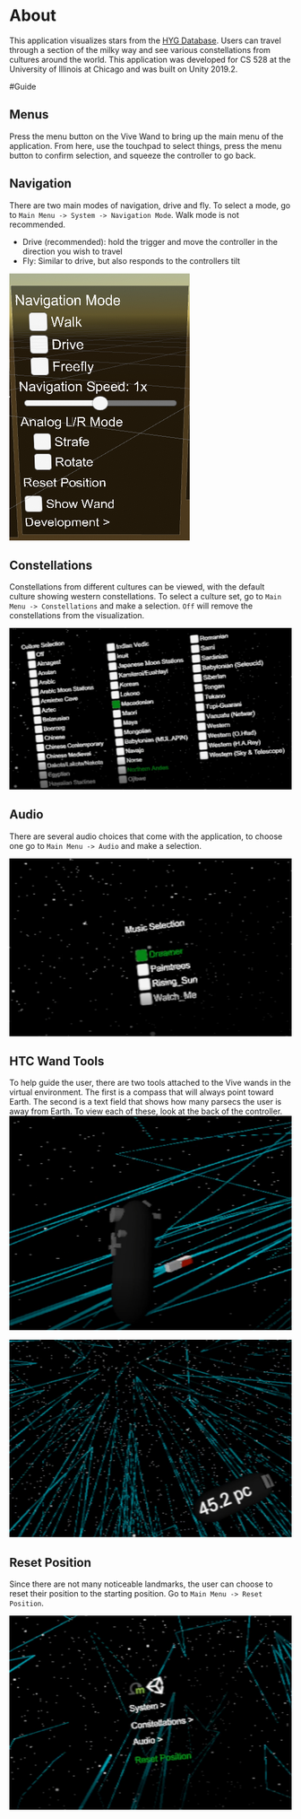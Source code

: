 # About
This application visualizes stars from the [HYG Database](https://github.com/astronexus/HYG-Database). Users can travel through a section of the milky way and see various constellations from cultures around the world. This application was developed for CS 528 at the University of Illinois at Chicago and was built on Unity 2019.2.

#Guide
## Menus
Press the menu button on the Vive Wand to bring up the main menu of the application. From here, use the touchpad to select things, press the menu button to confirm selection, and squeeze the controller to go back. 

## Navigation
There are two main modes of navigation, drive and fly. To select a mode, go to `Main Menu -> System -> Navigation Mode`. Walk mode is not recommended.
- Drive (recommended): hold the trigger and move the controller in the direction you wish to travel
- Fly: Similar to drive, but also responds to the controllers tilt

![](images/nav.png)

## Constellations
Constellations from different cultures can be viewed, with the default culture showing western constellations. To select a culture set, go to `Main Menu -> Constellations` and make a selection. `Off` will remove the constellations from the visualization.

![](images/constellations.png)

## Audio
There are several audio choices that come with the application, to choose one go to `Main Menu -> Audio` and make a selection.

![](images/audio.png)

## HTC Wand Tools
To help guide the user, there are two tools attached to the Vive wands in the virtual environment. The first is a compass that will always point toward Earth. The second is a text field that shows how many parsecs the user is away from Earth. To view each of these, look at the back of the controller.
![](images/compass.png)

![](images/parsecs.png)


## Reset Position
Since there are not many noticeable landmarks, the user can choose to reset their position to the starting position. Go to `Main Menu -> Reset Position`.

![](images/position.png) 